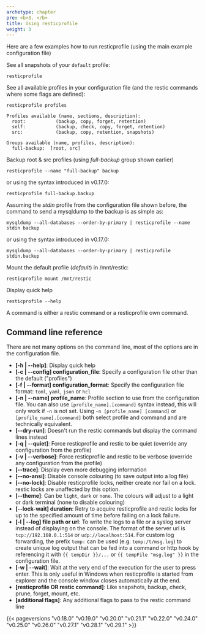 ```yaml
---
archetype: chapter
pre: <b>3. </b>
title: Using resticprofile
weight: 3
---
```



Here are a few examples how to run resticprofile (using the main example configuration file)

See all snapshots of your `default` profile:

```shell
resticprofile
```

See all available profiles in your configuration file (and the restic commands where some flags are defined):

```shell
resticprofile profiles

Profiles available (name, sections, description):
  root:           (backup, copy, forget, retention)
  self:           (backup, check, copy, forget, retention)
  src:            (backup, copy, retention, snapshots)

Groups available (name, profiles, description):
  full-backup:  [root, src]

```

Backup root & src profiles (using _full-backup_ group shown earlier)

```shell
resticprofile --name "full-backup" backup
```
or using the syntax introduced in v0.17.0:

```shell
resticprofile full-backup.backup
```

Assuming the _stdin_ profile from the configuration file shown before, the command to send a mysqldump to the backup is as simple as:

```shell
mysqldump --all-databases --order-by-primary | resticprofile --name stdin backup
```
or using the syntax introduced in v0.17.0:

```shell
mysqldump --all-databases --order-by-primary | resticprofile stdin.backup
```

Mount the default profile (_default_) in /mnt/restic:

```shell
resticprofile mount /mnt/restic
```

Display quick help

```shell
resticprofile --help
```

A command is either a restic command or a resticprofile own command.


## Command line reference

There are not many options on the command line, most of the options are in the configuration file.

* **[-h | --help]**: Display quick help
* **[-c | --config] configuration_file**: Specify a configuration file other than the default ("profiles")
* **[-f | --format] configuration_format**: Specify the configuration file format: `toml`, `yaml`, `json` or `hcl`
* **[-n | --name] profile_name**: Profile section to use from the configuration file.
  You can also use `[profile_name].[command]` syntax instead, this will only work if `-n` is not set.
  Using `-n [profile_name] [command]` or `[profile_name].[command]` both select profile and command and are technically equivalent.
* **[--dry-run]**: Doesn't run the restic commands but display the command lines instead
* **[-q | --quiet]**: Force resticprofile and restic to be quiet (override any configuration from the profile)
* **[-v | --verbose]**: Force resticprofile and restic to be verbose (override any configuration from the profile)
* **[--trace]**: Display even more debugging information
* **[--no-ansi]**: Disable console colouring (to save output into a log file)
* **[--no-lock]**: Disable resticprofile locks, neither create nor fail on a lock. restic locks are unaffected by this option.
* **[--theme]**: Can be `light`, `dark` or `none`. The colours will adjust to a 
light or dark terminal (none to disable colouring)
* **[--lock-wait] duration**: Retry to acquire resticprofile and restic locks for up to the specified amount of time before failing on a lock failure. 
* **[-l | --log] file path or url**: To write the logs to a file or a syslog server instead of displaying on the console. 
The format of the server url is `tcp://192.168.0.1:514` or `udp://localhost:514`.
For custom log forwarding, the prefix `temp:` can be used (e.g. `temp:/t/msg.log`) to create unique log output that can be fed 
into a command or http hook by referencing it with `{{ tempDir }}/...` or `{{ tempFile "msg.log" }}` in the configuration file.
* **[-w | --wait]**: Wait at the very end of the execution for the user to press enter. 
This is only useful in Windows when resticprofile is started from explorer and the console window closes automatically at the end.
* **[resticprofile OR restic command]**: Like snapshots, backup, check, prune, forget, mount, etc.
* **[additional flags]**: Any additional flags to pass to the restic command line


{{< pageversions "v0.18.0" "v0.19.0" "v0.20.0" "v0.21.1" "v0.22.0" "v0.24.0" "v0.25.0" "v0.26.0" "v0.27.1" "v0.28.1" "v0.29.1" >}}
